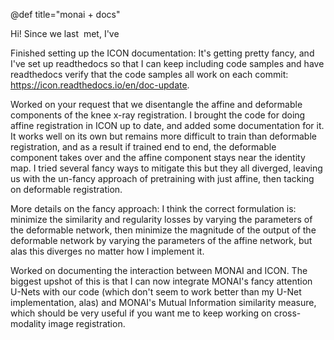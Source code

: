 @def title="monai + docs"

Hi! Since we last  met, I've

Finished setting up the ICON documentation: It's getting pretty fancy, and I've set up readthedocs so that I can keep including code samples and have readthedocs verify that the code samples all work on each commit: https://icon.readthedocs.io/en/doc-update.

Worked on your request that we disentangle the affine and deformable components of the knee x-ray registration. I brought the code for doing affine registration in ICON up to date, and added some documentation for it. It works well on its own but remains more difficult to train than deformable registration, and as a result if trained end to end, the deformable component takes over and the affine component stays near the identity map. I tried several fancy ways to mitigate this but they all diverged, leaving us with the un-fancy approach of pretraining with just affine, then tacking on deformable registration.

More details on the fancy approach: I think the correct formulation is: minimize the similarity and regularity losses by varying the parameters of the deformable network, then minimize the magnitude of the output of the deformable network by varying the parameters of the affine network, but alas this diverges no matter how I implement it.

Worked on documenting the interaction between MONAI and ICON. The biggest upshot of this is that I can now integrate MONAI's fancy attention U-Nets with our code (which don't seem to work better than my U-Net implementation, alas) and MONAI's Mutual Information similarity measure, which should be very useful if you want me to keep working on cross-modality image registration.
